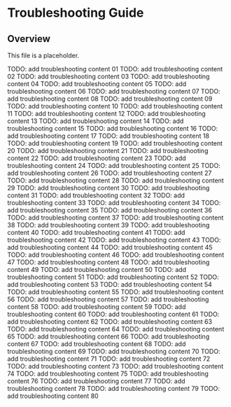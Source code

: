 # Troubleshooting Guide

## Overview

This file is a placeholder.

TODO: add troubleshooting content 01 TODO: add troubleshooting content 02 TODO:
add troubleshooting content 03 TODO: add troubleshooting content 04 TODO: add
troubleshooting content 05 TODO: add troubleshooting content 06 TODO: add
troubleshooting content 07 TODO: add troubleshooting content 08 TODO: add
troubleshooting content 09 TODO: add troubleshooting content 10 TODO: add
troubleshooting content 11 TODO: add troubleshooting content 12 TODO: add
troubleshooting content 13 TODO: add troubleshooting content 14 TODO: add
troubleshooting content 15 TODO: add troubleshooting content 16 TODO: add
troubleshooting content 17 TODO: add troubleshooting content 18 TODO: add
troubleshooting content 19 TODO: add troubleshooting content 20 TODO: add
troubleshooting content 21 TODO: add troubleshooting content 22 TODO: add
troubleshooting content 23 TODO: add troubleshooting content 24 TODO: add
troubleshooting content 25 TODO: add troubleshooting content 26 TODO: add
troubleshooting content 27 TODO: add troubleshooting content 28 TODO: add
troubleshooting content 29 TODO: add troubleshooting content 30 TODO: add
troubleshooting content 31 TODO: add troubleshooting content 32 TODO: add
troubleshooting content 33 TODO: add troubleshooting content 34 TODO: add
troubleshooting content 35 TODO: add troubleshooting content 36 TODO: add
troubleshooting content 37 TODO: add troubleshooting content 38 TODO: add
troubleshooting content 39 TODO: add troubleshooting content 40 TODO: add
troubleshooting content 41 TODO: add troubleshooting content 42 TODO: add
troubleshooting content 43 TODO: add troubleshooting content 44 TODO: add
troubleshooting content 45 TODO: add troubleshooting content 46 TODO: add
troubleshooting content 47 TODO: add troubleshooting content 48 TODO: add
troubleshooting content 49 TODO: add troubleshooting content 50 TODO: add
troubleshooting content 51 TODO: add troubleshooting content 52 TODO: add
troubleshooting content 53 TODO: add troubleshooting content 54 TODO: add
troubleshooting content 55 TODO: add troubleshooting content 56 TODO: add
troubleshooting content 57 TODO: add troubleshooting content 58 TODO: add
troubleshooting content 59 TODO: add troubleshooting content 60 TODO: add
troubleshooting content 61 TODO: add troubleshooting content 62 TODO: add
troubleshooting content 63 TODO: add troubleshooting content 64 TODO: add
troubleshooting content 65 TODO: add troubleshooting content 66 TODO: add
troubleshooting content 67 TODO: add troubleshooting content 68 TODO: add
troubleshooting content 69 TODO: add troubleshooting content 70 TODO: add
troubleshooting content 71 TODO: add troubleshooting content 72 TODO: add
troubleshooting content 73 TODO: add troubleshooting content 74 TODO: add
troubleshooting content 75 TODO: add troubleshooting content 76 TODO: add
troubleshooting content 77 TODO: add troubleshooting content 78 TODO: add
troubleshooting content 79 TODO: add troubleshooting content 80
